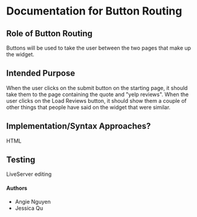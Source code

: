 # Documentation for Button Routing
## Role of Button Routing

Buttons will be used to take the user between the two pages that make up the widget.

## Intended Purpose

When the user clicks on the submit button on the starting page, it should take them to the page containing the quote and "yelp reviews". When the user clicks on the Load Reviews button, it should show them a couple of other things that people have said on the widget that were similar.

## Implementation/Syntax Approaches?

HTML

## Testing

LiveServer editing

#### Authors

-   Angie Nguyen
-   Jessica Qu